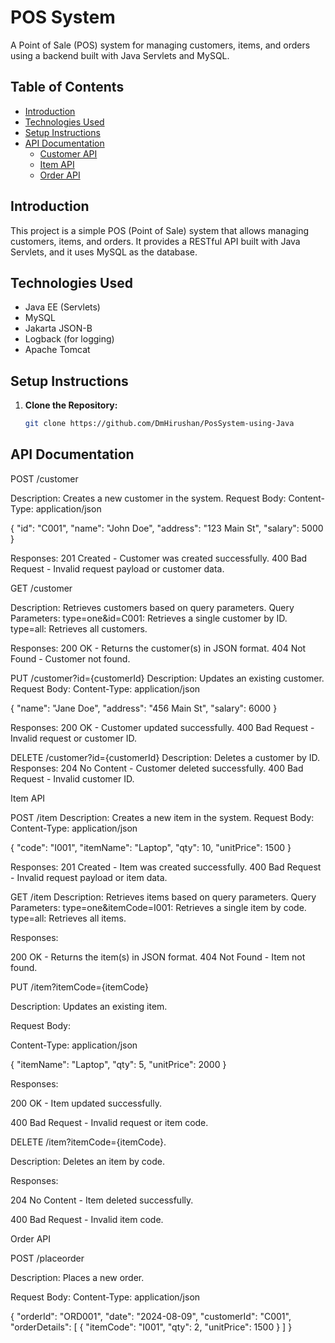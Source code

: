 # POS System

A Point of Sale (POS) system for managing customers, items, and orders using a backend built with Java Servlets and MySQL.

## Table of Contents
- [Introduction](#introduction)
- [Technologies Used](#technologies-used)
- [Setup Instructions](#setup-instructions)
- [API Documentation](#api-documentation)
    - [Customer API](#customer-api)
    - [Item API](#item-api)
    - [Order API](#order-api)

## Introduction

This project is a simple POS (Point of Sale) system that allows managing customers, items, and orders. It provides a RESTful API built with Java Servlets, and it uses MySQL as the database.

## Technologies Used

- Java EE (Servlets)
- MySQL
- Jakarta JSON-B
- Logback (for logging)
- Apache Tomcat

## Setup Instructions

1. **Clone the Repository:**
   ```bash
   git clone https://github.com/DmHirushan/PosSystem-using-Java
   

## API Documentation

POST /customer

Description: Creates a new customer in the system.
Request Body:
Content-Type: application/json

{
"id": "C001",
"name": "John Doe",
"address": "123 Main St",
"salary": 5000
}

Responses:
201 Created - Customer was created successfully.
400 Bad Request - Invalid request payload or customer data.

GET /customer

Description: Retrieves customers based on query parameters.
Query Parameters:
type=one&id=C001: Retrieves a single customer by ID.
type=all: Retrieves all customers.

Responses:
200 OK - Returns the customer(s) in JSON format.
404 Not Found - Customer not found. 


PUT /customer?id={customerId}
Description: Updates an existing customer.
Request Body:
Content-Type: application/json

{
"name": "Jane Doe",
"address": "456 Main St",
"salary": 6000
}

Responses:
200 OK - Customer updated successfully.
400 Bad Request - Invalid request or customer ID.

DELETE /customer?id={customerId}
Description: Deletes a customer by ID.
Responses:
204 No Content - Customer deleted successfully.
400 Bad Request - Invalid customer ID.


Item API

POST /item
Description: Creates a new item in the system.
Request Body:
Content-Type: application/json

{
"code": "I001",
"itemName": "Laptop",
"qty": 10,
"unitPrice": 1500
}

Responses:
201 Created - Item was created successfully.
400 Bad Request - Invalid request payload or item data.

GET /item
Description: Retrieves items based on query parameters.
Query Parameters:
type=one&itemCode=I001: 
Retrieves a single item by code.
type=all: Retrieves all items.

Responses:

200 OK - Returns the item(s) in JSON format.
404 Not Found - Item not found.


PUT /item?itemCode={itemCode}

Description: Updates an existing item.

Request Body:

Content-Type: application/json

{
"itemName": "Laptop",
"qty": 5,
"unitPrice": 2000
}

Responses:

200 OK - Item updated successfully.

400 Bad Request - Invalid request or item code.




DELETE /item?itemCode={itemCode}.

Description: Deletes an item by code.

Responses:

204 No Content - Item deleted successfully.

400 Bad Request - Invalid item code.


Order API

POST /placeorder

Description: Places a new order.

Request Body:
Content-Type: application/json

{
"orderId": "ORD001",
"date": "2024-08-09",
"customerId": "C001",
"orderDetails": [
{
"itemCode": "I001",
"qty": 2,
"unitPrice": 1500
}
]
}







